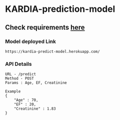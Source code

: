 # KARDIA-prediction-model

## Check requirements [here](https://github.com/Shazeen98/kardia/blob/main/Data%20Science/requirements.txt)

### Model deployed Link
 
    https://kardia-predict-model.herokuapp.com/
    
### API Details
    
    URL - /predict
    Method - POST
    Params : Age, EF, Creatinine
    
    Example 
    {
        "Age" : 70,
        "EF" : 20,
        "Creatinine" : 1.83 
    }
